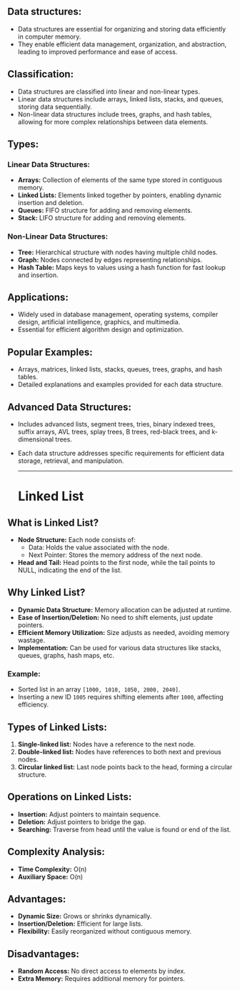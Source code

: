 
## Data structures:
- Data structures are essential for organizing and storing data efficiently in computer memory.
- They enable efficient data management, organization, and abstraction, leading to improved performance and ease of access.

## Classification:
- Data structures are classified into linear and non-linear types.
- Linear data structures include arrays, linked lists, stacks, and queues, storing data sequentially.
- Non-linear data structures include trees, graphs, and hash tables, allowing for more complex relationships between data elements.

## Types:
### Linear Data Structures:
- **Arrays:** Collection of elements of the same type stored in contiguous memory.
- **Linked Lists:** Elements linked together by pointers, enabling dynamic insertion and deletion.
- **Queues:** FIFO structure for adding and removing elements.
- **Stack:** LIFO structure for adding and removing elements.

### Non-Linear Data Structures:
- **Tree:** Hierarchical structure with nodes having multiple child nodes.
- **Graph:** Nodes connected by edges representing relationships.
- **Hash Table:** Maps keys to values using a hash function for fast lookup and insertion.

## Applications:
- Widely used in database management, operating systems, compiler design, artificial intelligence, graphics, and multimedia.
- Essential for efficient algorithm design and optimization.

## Popular Examples:
- Arrays, matrices, linked lists, stacks, queues, trees, graphs, and hash tables.
- Detailed explanations and examples provided for each data structure.

## Advanced Data Structures:
- Includes advanced lists, segment trees, tries, binary indexed trees, suffix arrays, AVL trees, splay trees, B trees, red-black trees, and k-dimensional trees.
- Each data structure addresses specific requirements for efficient data storage, retrieval, and manipulation.

  ---
  # Linked List

## What is Linked List?

- **Node Structure:** Each node consists of:
  - Data: Holds the value associated with the node.
  - Next Pointer: Stores the memory address of the next node.
- **Head and Tail:** Head points to the first node, while the tail points to NULL, indicating the end of the list.

## Why Linked List?

- **Dynamic Data Structure:** Memory allocation can be adjusted at runtime.
- **Ease of Insertion/Deletion:** No need to shift elements, just update pointers.
- **Efficient Memory Utilization:** Size adjusts as needed, avoiding memory wastage.
- **Implementation:** Can be used for various data structures like stacks, queues, graphs, hash maps, etc.

### Example:
- Sorted list in an array `[1000, 1010, 1050, 2000, 2040]`.
- Inserting a new ID `1005` requires shifting elements after `1000`, affecting efficiency.

## Types of Linked Lists:

1. **Single-linked list:** Nodes have a reference to the next node.
2. **Double-linked list:** Nodes have references to both next and previous nodes.
3. **Circular linked list:** Last node points back to the head, forming a circular structure.

## Operations on Linked Lists:

- **Insertion:** Adjust pointers to maintain sequence.
- **Deletion:** Adjust pointers to bridge the gap.
- **Searching:** Traverse from head until the value is found or end of the list.

## Complexity Analysis:

- **Time Complexity:** O(n)
- **Auxiliary Space:** O(n)

## Advantages:

- **Dynamic Size:** Grows or shrinks dynamically.
- **Insertion/Deletion:** Efficient for large lists.
- **Flexibility:** Easily reorganized without contiguous memory.

## Disadvantages:

- **Random Access:** No direct access to elements by index.
- **Extra Memory:** Requires additional memory for pointers.



